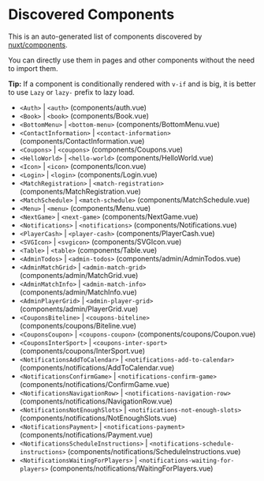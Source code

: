 # Discovered Components

This is an auto-generated list of components discovered by [nuxt/components](https://github.com/nuxt/components).

You can directly use them in pages and other components without the need to import them.

**Tip:** If a component is conditionally rendered with `v-if` and is big, it is better to use `Lazy` or `lazy-` prefix to lazy load.

- `<Auth>` | `<auth>` (components/auth.vue)
- `<Book>` | `<book>` (components/Book.vue)
- `<BottomMenu>` | `<bottom-menu>` (components/BottomMenu.vue)
- `<ContactInformation>` | `<contact-information>` (components/ContactInformation.vue)
- `<Coupons>` | `<coupons>` (components/Coupons.vue)
- `<HelloWorld>` | `<hello-world>` (components/HelloWorld.vue)
- `<Icon>` | `<icon>` (components/Icon.vue)
- `<Login>` | `<login>` (components/Login.vue)
- `<MatchRegistration>` | `<match-registration>` (components/MatchRegistration.vue)
- `<MatchSchedule>` | `<match-schedule>` (components/MatchSchedule.vue)
- `<Menu>` | `<menu>` (components/Menu.vue)
- `<NextGame>` | `<next-game>` (components/NextGame.vue)
- `<Notifications>` | `<notifications>` (components/Notifications.vue)
- `<PlayerCash>` | `<player-cash>` (components/PlayerCash.vue)
- `<SVGIcon>` | `<svgicon>` (components/SVGIcon.vue)
- `<Table>` | `<table>` (components/Table.vue)
- `<AdminTodos>` | `<admin-todos>` (components/admin/AdminTodos.vue)
- `<AdminMatchGrid>` | `<admin-match-grid>` (components/admin/MatchGrid.vue)
- `<AdminMatchInfo>` | `<admin-match-info>` (components/admin/MatchInfo.vue)
- `<AdminPlayerGrid>` | `<admin-player-grid>` (components/admin/PlayerGrid.vue)
- `<CouponsBiteline>` | `<coupons-biteline>` (components/coupons/Biteline.vue)
- `<CouponsCoupon>` | `<coupons-coupon>` (components/coupons/Coupon.vue)
- `<CouponsInterSport>` | `<coupons-inter-sport>` (components/coupons/InterSport.vue)
- `<NotificationsAddToCalendar>` | `<notifications-add-to-calendar>` (components/notifications/AddToCalendar.vue)
- `<NotificationsConfirmGame>` | `<notifications-confirm-game>` (components/notifications/ConfirmGame.vue)
- `<NotificationsNavigationRow>` | `<notifications-navigation-row>` (components/notifications/NavigationRow.vue)
- `<NotificationsNotEnoughSlots>` | `<notifications-not-enough-slots>` (components/notifications/NotEnoughSlots.vue)
- `<NotificationsPayment>` | `<notifications-payment>` (components/notifications/Payment.vue)
- `<NotificationsScheduleInstructions>` | `<notifications-schedule-instructions>` (components/notifications/ScheduleInstructions.vue)
- `<NotificationsWaitingForPlayers>` | `<notifications-waiting-for-players>` (components/notifications/WaitingForPlayers.vue)
